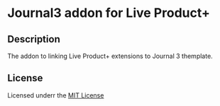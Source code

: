 # Journal3 addon for Live Product+

## Description
The addon to linking Live Product+ extensions to Journal 3 themplate.

## License
Licensed underr the [MIT License](https://raw.githubusercontent.com/ocmod-space/license/main/LICENSE.txt)
